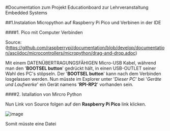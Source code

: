 #Documentation zum Projekt Educationboard zur Lehrveranstaltung Embedded Systems

##1.Instalation Micropython auf Raspberry Pi Pico und Verbinen in der IDE

####1. Pico mit Computer Verbinden

Source:(https://github.com/raspberrypi/documentation/blob/develop/documentation/asciidoc/microcontrollers/micropython/drag-and-drop.adoc)

Mit einem DATENÜBERTRAGUNGSFÄHIGEN Micro-USB Kabel, während man den '**BOOTSEL button**' gedrückt hält, in einen USB-OUTLET seiner Wahl des PC's stöpseln.
Der '**BOOTSEL button**' kann nach dem Verbinden losgelassen werden. Nun müsste im Explorer unter '*Dieser PC*' bei '*Geräte und Laufwerke*' ein Gerät namens '**RPI-RP2**' vorhanden sein. 

####2. Istallation von Mircro Python

Nun Link von Source folgen auf den **Raspberry Pi Pico** link klicken.

![image](https://github.com/Schledi777/ebunoard/assets/130638123/e6dbd6cc-b67a-4749-8757-4c0188bad334)

Somit müsste eine Datei 
